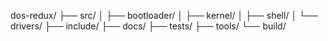 dos-redux/
├── src/
│   ├── bootloader/
│   ├── kernel/
│   ├── shell/
│   └── drivers/
├── include/
├── docs/
├── tests/
├── tools/
└── build/ 